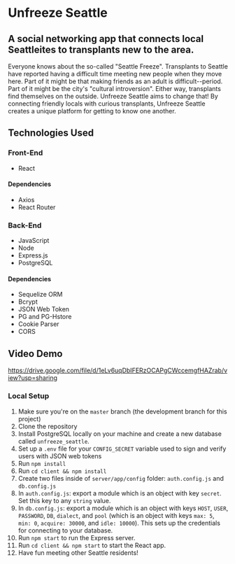 # Unfreeze Seattle
## A social networking app that connects local Seattleites to transplants new to the area.

Everyone knows about the so-called "Seattle Freeze". Transplants to Seattle have reported having a difficult time meeting new people when they move here. Part of it might be that making friends as an adult is difficult--period. Part of it might be the city's "cultural introversion". Either way, transplants find themselves on the outside. Unfreeze Seattle aims to change that! By connecting friendly locals with curious transplants, Unfreeze Seattle creates a unique platform for getting to know one another.

## Technologies Used
### Front-End
- React
#### Dependencies
- Axios
- React Router
### Back-End
- JavaScript
- Node
- Express.js
- PostgreSQL
#### Dependencies
- Sequelize ORM
- Bcrypt
- JSON Web Token
- PG and PG-Hstore
- Cookie Parser
- CORS

## Video Demo
https://drive.google.com/file/d/1eLv6uqDbIFERzOCAPgCWccemgfHAZrab/view?usp=sharing

### Local Setup
1. Make sure you're on the `master` branch (the development branch for this project)
2. Clone the repository
3. Install PostgreSQL locally on your machine and create a new database called `unfreeze_seattle`.
4. Set up a `.env` file for your `CONFIG_SECRET` variable used to sign and verify users with JSON web tokens
5. Run `npm install`
6. Run `cd client && npm install`
7. Create two files inside of `server/app/config` folder: `auth.config.js` and `db.config.js`
8. In `auth.config.js`: export a module which is an object with key `secret`. Set this key to any `string` value.
9. In `db.config.js`: export a module which is an object with keys `HOST`, `USER`, `PASSWORD`, `DB`, `dialect`, and `pool` (which is an object with keys `max: 5`, `min: 0`, `acquire: 30000`, and `idle: 10000`). This sets up the credentials for connecting to your database.
10. Run `npm start` to run the Express server.
11. Run `cd client && npm start` to start the React app.
12. Have fun meeting other Seattle residents!

